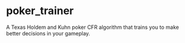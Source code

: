 # poker_trainer
A Texas Holdem and Kuhn poker CFR algorithm that trains you to make better decisions in your gameplay.
